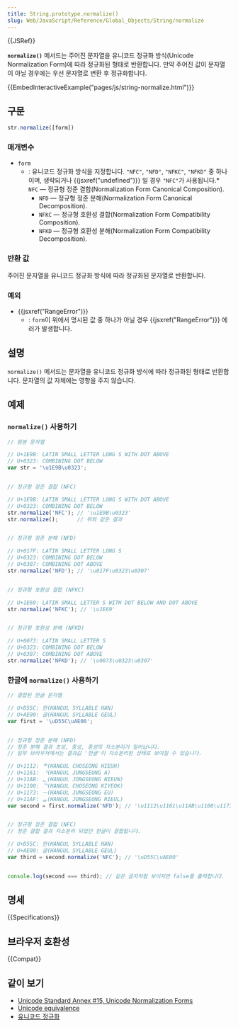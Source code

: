 ```yaml
---
title: String.prototype.normalize()
slug: Web/JavaScript/Reference/Global_Objects/String/normalize
---
```

{{JSRef}}

**`normalize()`** 메서드는 주어진 문자열을 유니코드 정규화 방식(Unicode Normalization Form)에 따라 정규화된 형태로 반환합니다. 만약 주어진 값이 문자열이 아닐 경우에는 우선 문자열로 변환 후 정규화합니다.

{{EmbedInteractiveExample("pages/js/string-normalize.html")}}

## 구문

```js
str.normalize([form])
```

### 매개변수

- `form`
  - : 유니코드 정규화 방식을 지정합니다. `"NFC"`, `"NFD"`, `"NFKC"`, `"NFKD"` 중 하나이며, 생략되거나 {{jsxref("undefined")}} 일 경우 `"NFC"`가 사용됩니다.\* `NFC` — 정규형 정준 결합(Normalization Form Canonical Composition).
    - `NFD` — 정규형 정준 분해(Normalization Form Canonical Decomposition).
    - `NFKC` — 정규형 호환성 결합(Normalization Form Compatibility Composition).
    - `NFKD` — 정규형 호환성 분해(Normalization Form Compatibility Decomposition).

### 반환 값

주어진 문자열을 유니코드 정규화 방식에 따라 정규화된 문자열로 반환합니다.

### 예외

- {{jsxref("RangeError")}}
  - : `form`이 위에서 명시된 값 중 하나가 아닐 경우 {{jsxref("RangeError")}} 에러가 발생합니다.

## 설명

`normalize()` 메서드는 문자열을 유니코드 정규화 방식에 따라 정규화된 형태로 반환합니다. 문자열의 값 자체에는 영향을 주지 않습니다.

## 예제

### `normalize()` 사용하기

```js
// 원본 문자열

// U+1E9B: LATIN SMALL LETTER LONG S WITH DOT ABOVE
// U+0323: COMBINING DOT BELOW
var str = '\u1E9B\u0323';


// 정규형 정준 결합 (NFC)

// U+1E9B: LATIN SMALL LETTER LONG S WITH DOT ABOVE
// U+0323: COMBINING DOT BELOW
str.normalize('NFC'); // '\u1E9B\u0323'
str.normalize();      // 위와 같은 결과


// 정규형 정준 분해 (NFD)

// U+017F: LATIN SMALL LETTER LONG S
// U+0323: COMBINING DOT BELOW
// U+0307: COMBINING DOT ABOVE
str.normalize('NFD'); // '\u017F\u0323\u0307'


// 정규형 호환성 결합 (NFKC)

// U+1E69: LATIN SMALL LETTER S WITH DOT BELOW AND DOT ABOVE
str.normalize('NFKC'); // '\u1E69'


// 정규형 호환성 분해 (NFKD)

// U+0073: LATIN SMALL LETTER S
// U+0323: COMBINING DOT BELOW
// U+0307: COMBINING DOT ABOVE
str.normalize('NFKD'); // '\u0073\u0323\u0307'
```

### 한글에 `normalize()` 사용하기

```js
// 결합된 한글 문자열

// U+D55C: 한(HANGUL SYLLABLE HAN)
// U+AE00: 글(HANGUL SYLLABLE GEUL)
var first = '\uD55C\uAE00';


// 정규형 정준 분해 (NFD)
// 정준 분해 결과 초성, 중성, 종성의 자소분리가 일어납니다.
// 일부 브라우저에서는 결과값 '한글'이 자소분리된 상태로 보여질 수 있습니다.

// U+1112: ᄒ(HANGUL CHOSEONG HIEUH)
// U+1161: ᅡ(HANGUL JUNGSEONG A)
// U+11AB: ᆫ(HANGUL JONGSEONG NIEUN)
// U+1100: ᄀ(HANGUL CHOSEONG KIYEOK)
// U+1173: ᅳ(HANGUL JUNGSEONG EU)
// U+11AF: ᆯ(HANGUL JONGSEONG RIEUL)
var second = first.normalize('NFD'); // '\u1112\u1161\u11AB\u1100\u1173\u11AF'


// 정규형 정준 결합 (NFC)
// 정준 결합 결과 자소분리 되었던 한글이 결합됩니다.

// U+D55C: 한(HANGUL SYLLABLE HAN)
// U+AE00: 글(HANGUL SYLLABLE GEUL)
var third = second.normalize('NFC'); // '\uD55C\uAE00'


console.log(second === third); // 같은 글자처럼 보이지만 false를 출력합니다.
```

## 명세

{{Specifications}}

## 브라우저 호환성

{{Compat}}

## 같이 보기

- [Unicode Standard Annex #15, Unicode Normalization Forms](http://www.unicode.org/reports/tr15/)
- [Unicode equivalence](http://en.wikipedia.org/wiki/Unicode_equivalence)
- [유니코드 정규화](https://ko.wikipedia.org/wiki/%EC%9C%A0%EB%8B%88%EC%BD%94%EB%93%9C_%EC%A0%95%EA%B7%9C%ED%99%94)
